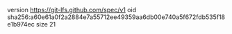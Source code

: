 version https://git-lfs.github.com/spec/v1
oid sha256:a60e61a0f2a2884e7a55712ee49359aa6db00e740a5f672fdb535f18e1b974ec
size 21
